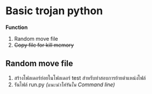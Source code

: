 # Basic trojan python
**Function**
1. Random move file
2. ~~Copy file for kill memory~~

## Random move file
1. สร้างโฟลเดอร์ย่อยในโฟลเดอร์ test สำหรับทำสอบการย้ายตำแหน่งไฟล์
2. รันไฟล์ run.py *(แนะนำให้รันใน Command line)*